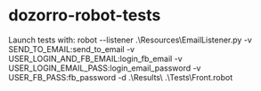 # dozorro-robot-tests

Launch tests with:
robot --listener .\Resources\EmailListener.py -v SEND_TO_EMAIL:send_to_email -v USER_LOGIN_AND_FB_EMAIL:login_fb_email -v USER_LOGIN_EMAIL_PASS:login_email_password -v USER_FB_PASS:fb_password -d .\Results\ .\Tests\Front.robot
